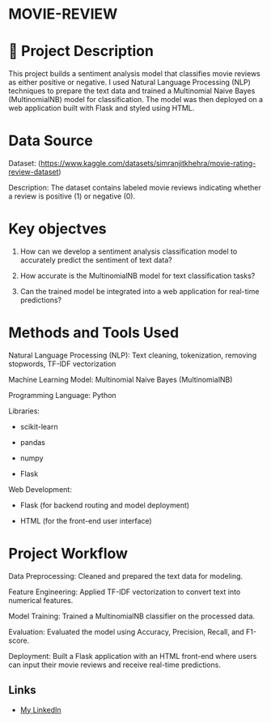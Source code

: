 # MOVIE-REVIEW
# 📖 Project Description
This project builds a sentiment analysis model that classifies movie reviews as either positive or negative. I used Natural Language Processing (NLP) techniques to prepare the text data and trained a Multinomial Naive Bayes (MultinomialNB) model for classification.
The model was then deployed on a web application built with Flask and styled using HTML.
# Data Source
Dataset: (https://www.kaggle.com/datasets/simranjitkhehra/movie-rating-review-dataset)

Description: The dataset contains labeled movie reviews indicating whether a review is positive (1) or negative (0).
# Key objectves
1. How can we develop a sentiment analysis classification model to accurately predict the sentiment of text data?

2. How accurate is the MultinomialNB model for text classification tasks?

3. Can the trained model be integrated into a web application for real-time predictions?

# Methods and Tools Used
Natural Language Processing (NLP): Text cleaning, tokenization, removing stopwords, TF-IDF vectorization

Machine Learning Model: Multinomial Naive Bayes (MultinomialNB)

Programming Language: Python

Libraries:

- scikit-learn

- pandas

- numpy

- Flask

Web Development:

- Flask (for backend routing and model deployment)

- HTML (for the front-end user interface)

# Project Workflow
Data Preprocessing: Cleaned and prepared the text data for modeling.

Feature Engineering: Applied TF-IDF vectorization to convert text into numerical features.

Model Training: Trained a MultinomialNB classifier on the processed data.

Evaluation: Evaluated the model using Accuracy, Precision, Recall, and F1-score.

Deployment: Built a Flask application with an HTML front-end where users can input their movie reviews and receive real-time predictions.


## Links
- [My LinkedIn](https://www.linkedin.com/in/phanice-analyst/)
